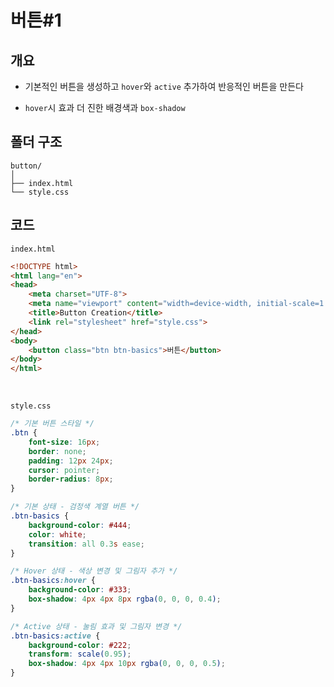 # 버튼#1

## 개요
- 기본적인 버튼을 생성하고 `hover`와 `active` 추가하여 반응적인 버튼을 만든다

- `hover`시 효과 더 진한 배경색과 `box-shadow`

## 폴더 구조
```
button/
│
├── index.html 
└── style.css  
```
## 코드
`index.html`
```html
<!DOCTYPE html>
<html lang="en">
<head>
    <meta charset="UTF-8">
    <meta name="viewport" content="width=device-width, initial-scale=1.0">
    <title>Button Creation</title>
    <link rel="stylesheet" href="style.css">
</head>
<body>
    <button class="btn btn-basics">버튼</button>
</body>
</html>
```
<br>


`style.css`
```css
/* 기본 버튼 스타일 */
.btn {
    font-size: 16px;
    border: none;
    padding: 12px 24px;
    cursor: pointer;
    border-radius: 8px;
}

/* 기본 상태 - 검정색 계열 버튼 */
.btn-basics {
    background-color: #444;
    color: white;
    transition: all 0.3s ease;
}

/* Hover 상태 - 색상 변경 및 그림자 추가 */
.btn-basics:hover {
    background-color: #333;
    box-shadow: 4px 4px 8px rgba(0, 0, 0, 0.4);
}

/* Active 상태 - 눌림 효과 및 그림자 변경 */
.btn-basics:active {
    background-color: #222;
    transform: scale(0.95);
    box-shadow: 4px 4px 10px rgba(0, 0, 0, 0.5);
}
```


